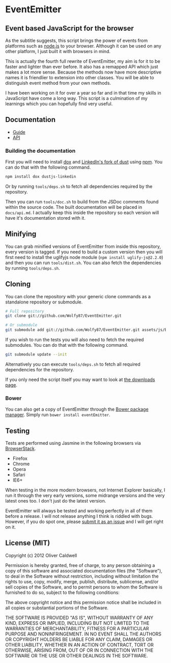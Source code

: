 # EventEmitter

## Event based JavaScript for the browser

As the subtitle suggests, this script brings the power of events from platforms such as [node.js](http://nodejs.org/) to your browser. Although it can be used on any other platform, I just built it with browsers in mind.

This is actually the fourth full rewrite of EventEmitter, my aim is for it to be faster and lighter than ever before. It also has a remapped API which just makes a lot more sense. Because the methods now have more descriptive names it is friendlier to extension into other classes. You will be able to distinguish event method from your own methods.

I have been working on it for over a year so far and in that time my skills in JavaScript have come a long way. This script is a culmination of my learnings which you can hopefully find very useful.

## Documentation

 * [Guide](https://github.com/Wolfy87/EventEmitter/blob/master/docs/guide.md)
 * [API](https://github.com/Wolfy87/EventEmitter/blob/master/docs/api.md)

### Building the documentation

First you will need to install [dox](https://github.com/visionmedia/dox) and [LinkedIn's fork of dust](http://linkedin.github.com/dustjs/) using [npm](https://npmjs.org/). You can do that with the following command.

```bash
npm install dox dustjs-linkedin
```

Or by running `tools/deps.sh` to fetch all dependencies required by the repository.

Then you can run `tools/doc.sh` to build from the JSDoc comments found within the source code. The built documentation will be placed in `docs/api.md`. I actually keep this inside the repository so each version will have it's documentation stored with it.

## Minifying

You can grab minified versions of EventEmitter from inside this repository, every version is tagged. If you need to build a custom version then you will first need to install the uglifyjs node module (`npm install uglify-js@2.2.0`) and then you can run `tools/dist.sh`. You can also fetch the dependencies by running `tools/deps.sh`.

## Cloning

You can clone the repository with your generic clone commands as a standalone repository or submodule.

```bash
# Full repository
git clone git://github.com/Wolfy87/EventEmitter.git

# Or submodule
git submodule add git://github.com/Wolfy87/EventEmitter.git assets/js/EventEmitter
```

If you wish to run the tests you will also need to fetch the required submodules. You can do that with the following command.

```bash
git submodule update --init
```

Alternatively you can execute `tools/deps.sh` to fetch all required dependencies for the repository.

If you only need the script itself you may want to look at [the downloads page](https://github.com/Wolfy87/EventEmitter/downloads).

### Bower

You can also get a copy of EventEmitter through the [Bower package manager](https://github.com/twitter/bower). Simply run `bower install eventEmitter`.

## Testing

Tests are performed using Jasmine in the following browsers via [BrowserStack](http://www.browserstack.com/).

 * Firefox
 * Chrome
 * Opera
 * Safari
 * IE6+

When testing in the more modern browsers, not Internet Explorer basically, I run it through the very early versions, some midrange versions and the very latest ones too. I don't just do the latest version.

EventEmitter will always be tested and working perfectly in all of them before a release. I will not release anything I think is riddled with bugs. However, if you do spot one, please [submit it as an issue](https://github.com/Wolfy87/EventEmitter/issues) and I will get right on it.

## License (MIT)

Copyright (c) 2012 Oliver Caldwell

Permission is hereby granted, free of charge, to any person obtaining a copy of this software and associated documentation files (the "Software"), to deal in the Software without restriction, including without limitation the rights to use, copy, modify, merge, publish, distribute, sublicense, and/or sell copies of the Software, and to permit persons to whom the Software is furnished to do so, subject to the following conditions:

The above copyright notice and this permission notice shall be included in all copies or substantial portions of the Software.

THE SOFTWARE IS PROVIDED "AS IS", WITHOUT WARRANTY OF ANY KIND, EXPRESS OR IMPLIED, INCLUDING BUT NOT LIMITED TO THE WARRANTIES OF MERCHANTABILITY, FITNESS FOR A PARTICULAR PURPOSE AND NONINFRINGEMENT. IN NO EVENT SHALL THE AUTHORS OR COPYRIGHT HOLDERS BE LIABLE FOR ANY CLAIM, DAMAGES OR OTHER LIABILITY, WHETHER IN AN ACTION OF CONTRACT, TORT OR OTHERWISE, ARISING FROM, OUT OF OR IN CONNECTION WITH THE SOFTWARE OR THE USE OR OTHER DEALINGS IN THE SOFTWARE.